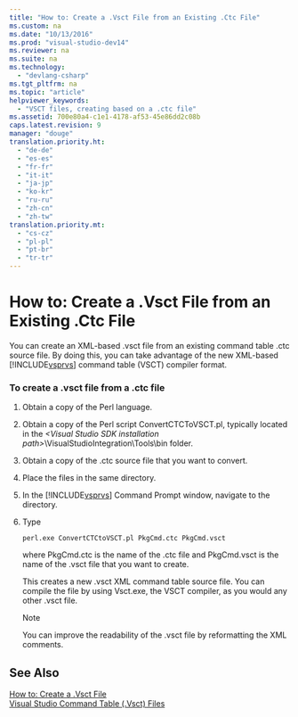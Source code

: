 ```yaml
---
title: "How to: Create a .Vsct File from an Existing .Ctc File"
ms.custom: na
ms.date: "10/13/2016"
ms.prod: "visual-studio-dev14"
ms.reviewer: na
ms.suite: na
ms.technology: 
  - "devlang-csharp"
ms.tgt_pltfrm: na
ms.topic: "article"
helpviewer_keywords: 
  - "VSCT files, creating based on a .ctc file"
ms.assetid: 700e80a4-c1e1-4178-af53-45e86dd2c08b
caps.latest.revision: 9
manager: "douge"
translation.priority.ht: 
  - "de-de"
  - "es-es"
  - "fr-fr"
  - "it-it"
  - "ja-jp"
  - "ko-kr"
  - "ru-ru"
  - "zh-cn"
  - "zh-tw"
translation.priority.mt: 
  - "cs-cz"
  - "pl-pl"
  - "pt-br"
  - "tr-tr"
---
```

# How to: Create a .Vsct File from an Existing .Ctc File
You can create an XML-based .vsct file from an existing command table .ctc source file. By doing this, you can take advantage of the new XML-based [!INCLUDE[vsprvs](../codequality/includes/vsprvs_md.md)] command table (VSCT) compiler format.  
  
### To create a .vsct file from a .ctc file  
  
1.  Obtain a copy of the Perl language.  
  
2.  Obtain a copy of the Perl script ConvertCTCToVSCT.pl, typically located in the *\<Visual Studio SDK installation path>*\VisualStudioIntegration\Tools\bin folder.  
  
3.  Obtain a copy of the .ctc source file that you want to convert.  
  
4.  Place the files in the same directory.  
  
5.  In the [!INCLUDE[vsprvs](../codequality/includes/vsprvs_md.md)] Command Prompt window, navigate to the directory.  
  
6.  Type  
  
    ```  
    perl.exe ConvertCTCtoVSCT.pl PkgCmd.ctc PkgCmd.vsct  
    ```  
  
     where PkgCmd.ctc is the name of the .ctc file and PkgCmd.vsct is the name of the .vsct file that you want to create.  
  
     This creates a new .vsct XML command table source file. You can compile the file by using Vsct.exe, the VSCT compiler, as you would any other .vsct file.  
  
    > [!NOTE]
    >  You can improve the readability of the .vsct file by reformatting the XML comments.  
  
## See Also  
 [How to: Create a .Vsct File](../extensibility/how-to--create-a-.vsct-file.md)   
 [Visual Studio Command Table (.Vsct) Files](../extensibility/visual-studio-command-table--.vsct--files.md)